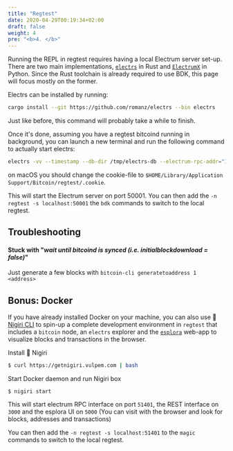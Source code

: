 ```yaml
---
title: "Regtest"
date: 2020-04-29T00:19:34+02:00
draft: false
weight: 4
pre: "<b>4. </b>"
---
```


Running the REPL in regtest requires having a local Electrum server set-up. There are two main implementations, [`electrs`](https://github.com/romanz/electrs) in Rust and [`ElectrumX`](https://github.com/spesmilo/electrumx) in Python. Since the Rust toolchain is already required to
use BDK, this page will focus mostly on the former.

Electrs can be installed by running:

```bash
cargo install --git https://github.com/romanz/electrs --bin electrs
```

Just like before, this command will probably take a while to finish.

Once it's done, assuming you have a regtest bitcoind running in background, you can launch a new terminal and run the following command to actually start electrs:

```bash
electrs -vv --timestamp --db-dir /tmp/electrs-db --electrum-rpc-addr="127.0.0.1:50001" --network=regtest --cookie-file=$HOME/.bitcoin/regtest/.cookie
```

on macOS you should change the cookie-file to `$HOME/Library/Application Support/Bitcoin/regtest/.cookie`.

This will start the Electrum server on port 50001. You can then add the `-n regtest -s localhost:50001` the `bdk` commands to switch to the local regtest.

## Troubleshooting

#### Stuck with "*wait until bitcoind is synced (i.e. initialblockdownload = false)*"

Just generate a few blocks with `bitcoin-cli generatetoaddress 1 <address>`

## Bonus: Docker

If you have already installed Docker on your machine, you can also use 🍣 [Nigiri CLI](https://github.com/vulpemventures/nigiri) to spin-up a complete development environment in `regtest` that includes a `bitcoin` node, an `electrs` explorer and the [`esplora`](https://github.com/blockstream/esplora) web-app to visualize blocks and transactions in the browser.

Install 🍣 Nigiri
```bash
$ curl https://getnigiri.vulpem.com | bash
```

Start Docker daemon and run Nigiri box
```
$ nigiri start
```

This will start electrum RPC interface on port `51401`, the REST interface on `3000` and the esplora UI on `5000` (You can visit with the browser and look for blocks, addresses and transactions)

You can then add the `-n regtest -s localhost:51401` to the `magic` commands to switch to the local regtest.
